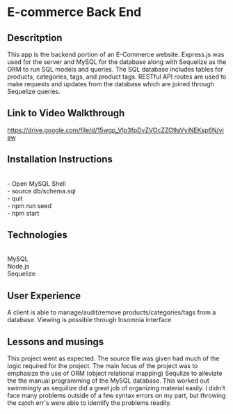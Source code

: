 # E-commerce Back End 

## Descritption
This app is the backend portion of an E-Commerce website. Express.js was used for the server and MySQL for the database along with Sequelize as the ORM to run SQL models and queries. The SQL database includes tables for products, categories, tags, and product tags. RESTful API routes are used to make requests and updates from the database which are joined through Sequelize queries.

## Link to Video Walkthrough
https://drive.google.com/file/d/15wqp_VIp3fpDvZVOcZZO9aVyiNEKsp6N/view

## Installation Instructions
<br/> - Open MySQL Shell
<br/> - source db/schema.sql
<br/> - quit
<br/> - npm run seed
<br/> - npm start

## Technologies
<br/> MySQL
<br/> Node.js
<br/> Sequelize 

## User Experience
A client is able to manage/audit/remove products/categories/tags from a database. Viewing is possible through Insomnia interface

## Lessons and musings
This project went as expected. The source file was given had much of the logic required for the project. The main focus of the project was to emphasize the use of ORM (object relational mapping) Sequlize to alleviate the the manual programming of the MySQL database. This worked out swimmingly as sequilize did a great job of organizing material easily. I didn't face many problems outside of a few syntax errors on my part, but throwing the catch err's were able to identify the problems readily. 

